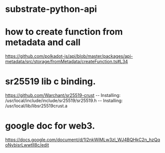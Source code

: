 # substrate-python-api


# how to create function from metadata and call

https://github.com/polkadot-js/api/blob/master/packages/api-metadata/src/storage/fromMetadata/createFunction.ts#L34

# sr25519 lib c binding.
https://github.com/Warchant/sr25519-crust
-- Installing: /usr/local/include/include/sr25519/sr25519.h
-- Installing: /usr/local/lib/libsr25519crust.a

# google doc for web3.
https://docs.google.com/document/d/1l2nkWiMLw3zl_WJ4BQHkC2n_hzQqoNybisrLwwtlI8c/edit

#
